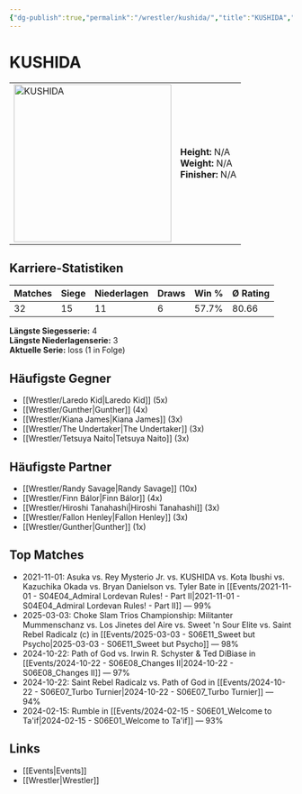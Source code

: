 ```yaml
---
{"dg-publish":true,"permalink":"/wrestler/kushida/","title":"KUSHIDA","tags":["wrestler"],"noteIcon":""}
---
```



# KUSHIDA

<table>
        <tr>
        <td><img src="https://github.com/CptSpaulding1980/choke-slam-wrestling/releases/download/images/KUSHIDA.png" width="280" alt="KUSHIDA"></td>
        <td>
        <b>Height:</b> N/A<br>
        <b>Weight:</b> N/A<br>
        <b>Finisher:</b> N/A<br>
        </td>
        </tr>
        </table>
        
## Karriere-Statistiken

| Matches | Siege | Niederlagen | Draws | Win % | Ø Rating |
|---------|-------|-------------|-------|-------|-----------|
| 32 | 15 | 11 | 6 | 57.7% | 80.66 |

**Längste Siegesserie:** 4<br>**Längste Niederlagenserie:** 3<br>**Aktuelle Serie:** loss (1 in Folge)


## Häufigste Gegner
- [[Wrestler/Laredo Kid\|Laredo Kid]] (5x)
- [[Wrestler/Gunther\|Gunther]] (4x)
- [[Wrestler/Kiana James\|Kiana James]] (3x)
- [[Wrestler/The Undertaker\|The Undertaker]] (3x)
- [[Wrestler/Tetsuya Naito\|Tetsuya Naito]] (3x)

## Häufigste Partner
- [[Wrestler/Randy Savage\|Randy Savage]] (10x)
- [[Wrestler/Finn Bálor\|Finn Bálor]] (4x)
- [[Wrestler/Hiroshi Tanahashi\|Hiroshi Tanahashi]] (3x)
- [[Wrestler/Fallon Henley\|Fallon Henley]] (3x)
- [[Wrestler/Gunther\|Gunther]] (1x)

## Top Matches
- 2021-11-01: Asuka vs. Rey Mysterio Jr. vs. KUSHIDA  vs. Kota Ibushi vs. Kazuchika Okada vs. Bryan Danielson vs. Tyler Bate in [[Events/2021-11-01 - S04E04_Admiral Lordevan Rules! - Part II\|2021-11-01 - S04E04_Admiral Lordevan Rules! - Part II]] — 99%
- 2025-03-03: Choke Slam Trios Championship: Militanter Mummenschanz  vs. Los Jinetes del Aire vs. Sweet 'n Sour Elite vs. Saint Rebel Radicalz (c) in [[Events/2025-03-03 - S06E11_Sweet but Psycho\|2025-03-03 - S06E11_Sweet but Psycho]] — 98%
- 2024-10-22: Path of God vs. Irwin R. Schyster & Ted DiBiase in [[Events/2024-10-22 - S06E08_Changes II\|2024-10-22 - S06E08_Changes II]] — 97%
- 2024-10-22: Saint Rebel Radicalz vs. Path of God in [[Events/2024-10-22 - S06E07_Turbo Turnier\|2024-10-22 - S06E07_Turbo Turnier]] — 94%
- 2024-02-15: Rumble in [[Events/2024-02-15 - S06E01_Welcome to Ta'if\|2024-02-15 - S06E01_Welcome to Ta'if]] — 93%

## Links
- [[Events\|Events]]
- [[Wrestler\|Wrestler]]
